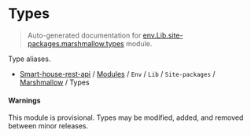 # Types

> Auto-generated documentation for [env.Lib.site-packages.marshmallow.types](..\..\..\..\..\env\Lib\site-packages\marshmallow\types.py) module.

Type aliases.

- [Smart-house-rest-api](..\..\..\..\README.md#description) / [Modules](..\..\..\..\MODULES.md#smart-house-rest-api-modules) / `Env` / `Lib` / `Site-packages` / [Marshmallow](index.md#marshmallow) / Types

#### Warnings

This module is provisional. Types may be modified, added, and removed between minor releases.
